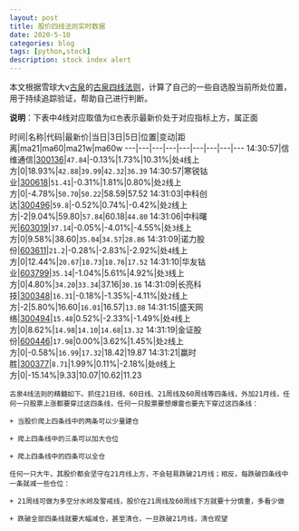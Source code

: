 ```yaml
---
layout: post
title: 股价四线法则实时数据
date: 2020-5-10
categories: blog
tags: [python,stock]
description: stock index alert
---
```



本文根据雪球大v[古泉](https://xueqiu.com/u/7148646888)的[古泉四线法则](https://xueqiu.com/7148646888/130498192)，计算了自己的一些自选股当前所处位置，用于持续追踪验证，帮助自己进行判断。

**说明**：下表中4线对应取值为`红色`表示最新价处于对应指标上方，属正面

时间|名称|代码|最新价|当日|3日|5日|位置|变动|距离|ma21|ma60|ma21w|ma60w
---|---|---|---|---|---|---|---|---
14:30:57|信维通信|[300136](https://xueqiu.com/S/SZ300136)|`47.84`|-0.13%|1.73%|10.31%|处`4`线上方|0|18.93%|`42.88`|`39.99`|`42.32`|`36.39`
14:30:57|寒锐钴业|[300618](https://xueqiu.com/S/SZ300618)|`51.41`|-0.31%|1.81%|0.80%|处`2`线上方|0|-4.78%|`50.70`|`50.22`|58.59|57.52
14:31:03|中科创达|[300496](https://xueqiu.com/S/SZ300496)|`59.8`|-0.52%|0.74%|-0.42%|处`2`线上方|-2|9.04%|59.80|`57.84`|60.18|`44.80`
14:31:06|中科曙光|[603019](https://xueqiu.com/S/SH603019)|`37.14`|-0.05%|-4.01%|-4.55%|处`3`线上方|0|9.58%|38.60|`35.04`|`34.57`|`28.86`
14:31:09|诺力股份|[603611](https://xueqiu.com/S/SH603611)|`21.2`|-0.28%|-2.83%|-2.92%|处`4`线上方|0|12.44%|`20.67`|`18.73`|`18.76`|`17.52`
14:31:10|华友钴业|[603799](https://xueqiu.com/S/SH603799)|`35.14`|-1.04%|5.61%|4.92%|处`3`线上方|0|4.80%|`34.20`|`33.34`|37.16|`30.16`
14:31:09|长亮科技|[300348](https://xueqiu.com/S/SZ300348)|`16.31`|-0.18%|-1.35%|-4.11%|处`2`线上方|-2|5.80%|16.60|`16.01`|16.57|`13.08`
14:31:15|盛天网络|[300494](https://xueqiu.com/S/SZ300494)|`15.48`|0.52%|-2.33%|-1.49%|处`4`线上方|0|8.62%|`14.98`|`14.10`|`14.68`|`13.32`
14:31:19|金证股份|[600446](https://xueqiu.com/S/SH600446)|`17.98`|0.00%|3.62%|1.45%|处`2`线上方|0|-0.58%|`16.99`|`17.32`|18.42|19.87
14:31:21|赢时胜|[300377](https://xueqiu.com/S/SZ300377)|`8.71`|1.99%|0.11%|-2.18%|处`0`线上方|0|-15.14%|9.33|10.07|10.62|11.23

```
古泉4线法则的精髓如下。抓住21日线、60日线、21周线及60周线等四条线，外加21月线，任何一只股票上涨都要穿过这四条线，任何一只股票要想爆雷也要先下穿过这四条线：

+ 当股价爬上四条线中的两条可以少量建仓

+ 爬上四条线中的三条可以加大仓位

+ 爬上四条线中的四条可以全仓

任何一只大牛，其股价都会坚守在21月线上方，不会轻易跌破21月线；相反，每跌破四条线中一条就减一些仓位：

+ 21周线可做为多空分水岭及警戒线，股价在21周线及60周线下方就要十分慎重，多看少做

+ 跌破全部四条线就要大幅减仓，甚至清仓，一旦跌破21月线，清仓观望
```